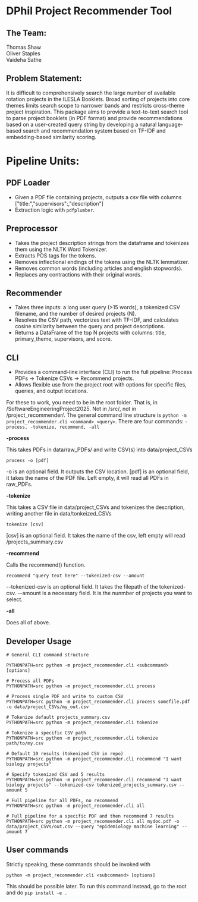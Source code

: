 # DPhil Project Recommender Tool 
## The Team:
Thomas Shaw\
Oliver Staples\
Vaideha Sathe

## Problem Statement:
It is difficult to comprehensively search the large number of available rotation projects in the ILESLA Booklets. Broad sorting of projects into core themes limits search scope to narrower bands and restricts cross-theme project inspiration. This package aims to provide a text-to-text search tool to parse project booklets (in PDF format) and provide recommendations based on a user-created query string by developing a natural language-based search and recommendation system based on TF-IDF and embedding-based similarity scoring.

# Pipeline Units:
## PDF Loader
* Given a PDF file containing projects, outputs a csv file with columns ["title:","supervisors":,"description"]
* Extraction logic with `pdfplumber`.

## Preprocessor
* Takes the project description strings from the dataframe and tokenizes them using the NLTK Word Tokenizer.
* Extracts POS tags for the tokens.
* Removes inflectional endings of the tokens using the NLTK lemmatizer.
* Removes common words (including articles and english stopwords).
* Replaces any contractions with their original words.

## Recommender
* Takes three inputs: a long user query (>15 words), a tokenized CSV filename, and the number of desired projects (N).
* Resolves the CSV path, vectorizes text with TF-IDF, and calculates cosine similarity between the query and project descriptions.
* Returns a DataFrame of the top N projects with columns: title, primary_theme, supervisors, and score.

## CLI
* Provides a command-line interface (CLI) to run the full pipeline: Process PDFs → Tokenize CSVs → Recommend projects.
* Allows flexible use from the project root with options for specific files, queries, and output locations.

For these to work, you need to be in the root folder. That is, in /SoftwareEngineeringProject2025. Not in /src/, not in /project_recommender/. The general command line structure is `python -m project_recommender.cli <command> <query>`. There are four commands: ```-process, -tokenize, recommend, -all```

**-process**

This takes PDFs in data/raw_PDFs/ and write CSV(s) into data/project_CSVs

```
process -o [pdf] 
```

-o is an optional field. It outputs the CSV location.
[pdf] is an optional field, it takes the name of the PDF file. Left empty, it will read all PDFs in raw_PDFs.

**-tokenize**

This takes a CSV file in data/project_CSVs and tokenizes the description, writing another file in data/tonkeized_CSVs

`tokenize [csv]`

[csv] is an optional field. It takes the name of the csv, left empty will read /projects_summary.csv

**-recommend**

Calls the recommend() function.

```recommend "query text here" --tokenized-csv --amount```

--tokenized-csv is an optional field. It takes the filepath of the tokenized-csv.
--amount is a necessary field. It is the nunmber of projects you want to select.

**-all**

Does all of above.

## Developer Usage

```
# General CLI command structure

PYTHONPATH=src python -m project_recommender.cli <subcommand> [options]
```

```
# Process all PDFs
PYTHONPATH=src python -m project_recommender.cli process

# Process single PDF and write to custom CSV
PYTHONPATH=src python -m project_recommender.cli process somefile.pdf -o data/project_CSVs/my_out.csv
```

```
# Tokenize default projects_summary.csv
PYTHONPATH=src python -m project_recommender.cli tokenize

# Tokenize a specific CSV path
PYTHONPATH=src python -m project_recommender.cli tokenize path/to/my.csv
```

```
# Default 10 results (tokenized CSV in repo)
PYTHONPATH=src python -m project_recommender.cli recommend "I want biology projects"

# Specify tokenized CSV and 5 results
PYTHONPATH=src python -m project_recommender.cli recommend "I want biology projects" --tokenized-csv tokenized_projects_summary.csv --amount 5
```

```
# Full pipeline for all PDFs, no recommend
PYTHONPATH=src python -m project_recommender.cli all

# Full pipeline for a specific PDF and then recommend 7 results
PYTHONPATH=src python -m project_recommender.cli all mydoc.pdf -o data/project_CSVs/out.csv --query "epidemiology machine learning" --amount 7
```
## User commands
Strictly speaking, these commands should be invoked with 

```
python -m project_recommender.cli <subcommand> [options]
```

This should be possible later.
To run this command instead, go to the root and do `pip install -e .`
